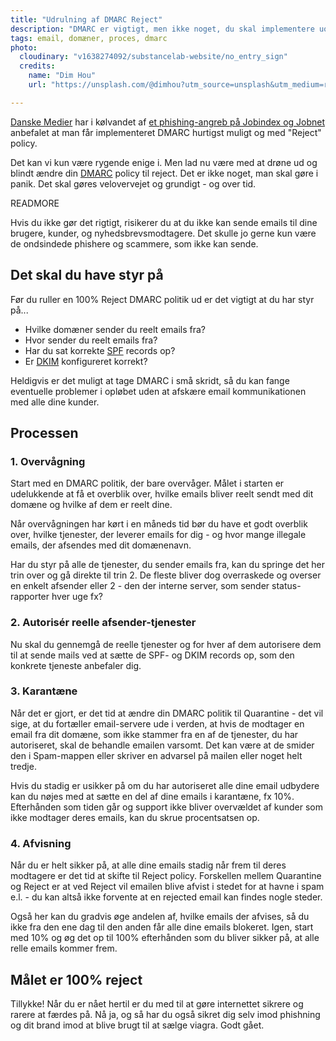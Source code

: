 ```yaml
---
title: "Udrulning af DMARC Reject"
description: "DMARC er vigtigt, men ikke noget, du skal implementere uovervejet. Her er vores proces, der bringer dig til DMARC Reject 100% med færrest mulige problemer."
tags: email, domæner, proces, dmarc
photo:
  cloudinary: "v1638274092/substancelab-website/no_entry_sign"
  credits:
    name: "Dim Hou"
    url: "https://unsplash.com/@dimhou?utm_source=unsplash&utm_medium=referral&utm_content=creditCopyText"

---
```

[Danske Medier](https://danskemedier.dk/) har i kølvandet af [et phishing-angreb på Jobindex og Jobnet](https://www.computerworld.dk/art/258649/jobindex-og-jobnet-ramt-af-kaempe-phishing-angreb-nul-hjaelp-at-hente-fra-danske-cyber-myndigheder) anbefalet at man får implementeret DMARC hurtigst muligt og med "Reject" policy.

Det kan vi kun være rygende enige i. Men lad nu være med at drøne ud og blindt ændre din [DMARC](https://www.emailsherpa.net/knows/dmarc) policy til reject. Det er ikke noget, man skal gøre i panik. Det skal gøres velovervejet og grundigt - og over tid.

READMORE

Hvis du ikke gør det rigtigt, risikerer du at du ikke kan sende emails til dine brugere, kunder, og nyhedsbrevsmodtagere. Det skulle jo gerne kun være de ondsindede phishere og scammere, som ikke kan sende.

## Det skal du have styr på

Før du ruller en 100% Reject DMARC politik ud er det vigtigt at du har styr på...

- Hvilke domæner sender du reelt emails fra?
- Hvor sender du reelt emails fra?
- Har du sat korrekte [SPF](https://www.emailsherpa.net/knows/spf) records op?
- Er [DKIM](https://www.emailsherpa.net/knows/dkim) konfigureret korrekt?

Heldigvis er det muligt at tage DMARC i små skridt, så du kan fange eventuelle problemer i opløbet uden at  afskære email kommunikationen med alle dine kunder.

## Processen

### 1. Overvågning

Start med en DMARC politik, der bare overvåger. Målet i starten er udelukkende at få et overblik over, hvilke emails bliver reelt sendt med dit domæne og hvilke af dem er reelt dine.

Når overvågningen har kørt i en måneds tid bør du have et godt overblik over, hvilke tjenester, der leverer emails for dig - og hvor mange illegale emails, der afsendes med dit domænenavn.

Har du styr på alle de tjenester, du sender emails fra, kan du springe det her trin over og gå direkte til trin 2. De fleste bliver dog overraskede og overser en enkelt afsender eller 2 - den der interne server, som sender status-rapporter hver uge fx?

### 2. Autorisér reelle afsender-tjenester

Nu skal du gennemgå de reelle tjenester og for hver af dem autorisere dem til at sende mails ved at sætte de SPF- og DKIM records op, som den konkrete tjeneste anbefaler dig.

### 3. Karantæne

Når det er gjort, er det tid at ændre din DMARC politik til Quarantine - det vil sige, at du fortæller email-servere ude i verden, at hvis de modtager en email fra dit domæne, som ikke stammer fra en af de tjenester, du har autoriseret, skal de behandle emailen varsomt. Det kan være at de smider den i Spam-mappen eller skriver en advarsel på mailen eller noget helt tredje.

Hvis du stadig er usikker på om du har autoriseret alle dine email udbydere kan du nøjes med at sætte en del af dine emails i karantæne, fx 10%. Efterhånden som tiden går og support ikke bliver overvældet af kunder som ikke modtager deres emails, kan du skrue procentsatsen op.

### 4. Afvisning

Når du er helt sikker på, at alle dine emails stadig når frem til deres modtagere er det tid at skifte til Reject policy. Forskellen mellem Quarantine og Reject er at ved Reject vil emailen blive afvist i stedet for at havne i spam e.l. - du kan altså ikke forvente at en rejected email kan findes nogle steder.

Også her kan du gradvis øge andelen af, hvilke emails der afvises, så du ikke fra den ene dag til den anden får alle dine emails blokeret. Igen, start med 10% og øg det op til 100% efterhånden som du bliver sikker på, at alle relle emails kommer frem.

## Målet er 100% reject

Tillykke! Når du er nået hertil er du med til at gøre internettet sikrere og rarere at færdes på. Nå ja, og så har du også sikret dig selv imod phishning og dit brand imod at blive brugt til at sælge viagra. Godt gået.
